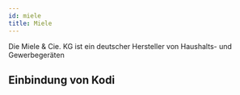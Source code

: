 ```yaml
---
id: miele
title: Miele
---
```


Die Miele & Cie. KG ist ein deutscher Hersteller von Haushalts- und Gewerbegeräten


## Einbindung von Kodi

